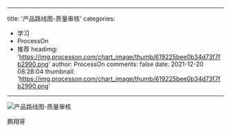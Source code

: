 
---
title: '产品路线图-质量审核'
categories: 
 - 学习
 - ProcessOn
 - 推荐
headimg: 'https://img.processon.com/chart_image/thumb/619225bee0b34d73f7fb2990.png'
author: ProcessOn
comments: false
date: 2021-12-20 08:28:04
thumbnail: 'https://img.processon.com/chart_image/thumb/619225bee0b34d73f7fb2990.png'
---

<div>   
<img class="thumb" alt="产品路线图-质量审核" src="https://img.processon.com/chart_image/thumb/619225bee0b34d73f7fb2990.png" referrerpolicy="no-referrer">
<p>鹏翔哥</p>  
</div>
            